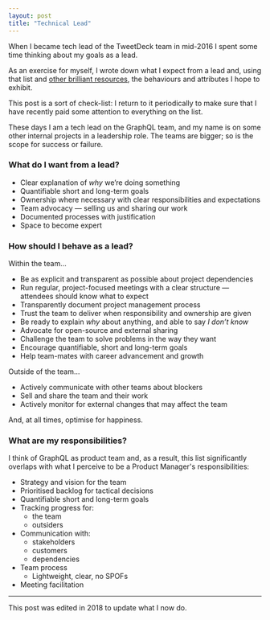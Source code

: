 ```yaml
---
layout: post
title: "Technical Lead"
---
```


When I became tech lead of the TweetDeck team in mid-2016 I spent some time thinking about my goals as a lead.

As an exercise for myself, I wrote down what I expect from a lead and, using that list and [other brilliant resources](/2016/06/03/frontend-reading-list.html#professional-practice), the behaviours and attributes I hope to exhibit.

This post is a sort of check-list: I return to it periodically to make sure that I have recently paid some attention to everything on the list.

These days I am a tech lead on the GraphQL team, and my name is on some other internal projects in a leadership role. The teams are bigger; so is the scope for success or failure.

### What do I want from a lead?

- Clear explanation of *why* we’re doing something
- Quantifiable short and long-term goals
- Ownership where necessary with clear responsibilities and expectations
- Team advocacy — selling us and sharing our work
- Documented processes with justification
- Space to become expert

### How should I behave as a lead?

Within the team...

- Be as explicit and transparent as possible about project dependencies
- Run regular, project-focused meetings with a clear structure — attendees should know what to expect
- Transparently document project management process
- Trust the team to deliver when responsibility and ownership are given
- Be ready to explain *why* about anything, and able to say *I don’t know*
- Advocate for open-source and external sharing
- Challenge the team to solve problems in the way they want
- Encourage quantifiable, short and long-term goals
- Help team-mates with career advancement and growth

Outside of the team...

- Actively communicate with other teams about blockers
- Sell and share the team and their work
- Actively monitor for external changes that may affect the team

And, at all times, optimise for happiness.

### What are my responsibilities?

I think of GraphQL as product team and, as a result, this list significantly overlaps with what I perceive to be a Product Manager's responsibilities:

- Strategy and vision for the team
- Prioritised backlog for tactical decisions
- Quantifiable short and long-term goals
- Tracking progress for:
  - the team
  - outsiders
- Communication with:
  - stakeholders
  - customers
  - dependencies
- Team process
  - Lightweight, clear, no SPOFs
- Meeting facilitation

---

This post was edited in 2018 to update what I now do.
